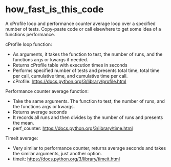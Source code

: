 # how_fast_is_this_code
A cProfile loop and performance counter average loop over a specified number of tests. Copy-paste code or call elsewhere to get some idea of a functions performance.

cProfile loop function:
- As arguments, it takes the function to test, the number of runs, and the functions args or kwargs if needed.
- Returns cProfile table with execution times in seconds
- Performs specified number of tests and presents total time, total time per call, cumulative time, and cumulative time per call.
- cProfile: https://docs.python.org/3/library/profile.html

Performance counter average function:
- Take the same arguments. The function to test, the number of runs, and the functions args or kwargs. 
- Returns average seconds 
- It records all runs and then divides by the number of runs and presents the mean. 
- perf_counter: https://docs.python.org/3/library/time.html

Timeit average:
- Very similar to performance counter, returns average seconds and takes the similar arguments, just another option.
- timeit: https://docs.python.org/3/library/timeit.html
